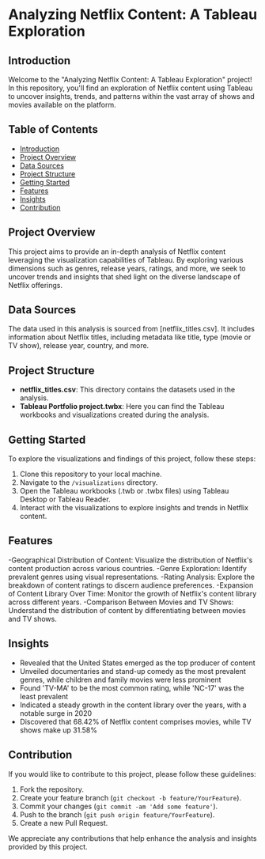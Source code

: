 # Analyzing Netflix Content: A Tableau Exploration

## Introduction

Welcome to the "Analyzing Netflix Content: A Tableau Exploration" project! In this repository, you'll find an exploration of Netflix content using Tableau to uncover insights, trends, and patterns within the vast array of shows and movies available on the platform.

## Table of Contents

- [Introduction](#introduction)
- [Project Overview](#project-overview)
- [Data Sources](#data-sources)
- [Project Structure](#project-structure)
- [Getting Started](#getting-started)
- [Features](#features)
- [Insights](#insights)
- [Contribution](#contribution)

## Project Overview

This project aims to provide an in-depth analysis of Netflix content leveraging the visualization capabilities of Tableau. By exploring various dimensions such as genres, release years, ratings, and more, we seek to uncover trends and insights that shed light on the diverse landscape of Netflix offerings.

## Data Sources

The data used in this analysis is sourced from [netflix_titles.csv]. It includes information about Netflix titles, including metadata like title, type (movie or TV show), release year, country, and more.

## Project Structure

- **netflix_titles.csv**: This directory contains the datasets used in the analysis.
- **Tableau Portfolio project.twbx**: Here you can find the Tableau workbooks and visualizations created during the analysis.

## Getting Started

To explore the visualizations and findings of this project, follow these steps:

1. Clone this repository to your local machine.
2. Navigate to the `/visualizations` directory.
3. Open the Tableau workbooks (.twb or .twbx files) using Tableau Desktop or Tableau Reader.
4. Interact with the visualizations to explore insights and trends in Netflix content.

## Features

-Geographical Distribution of Content: Visualize the distribution of Netflix's content production across various countries.
-Genre Exploration: Identify prevalent genres using visual representations.
-Rating Analysis: Explore the breakdown of content ratings to discern audience preferences.
-Expansion of Content Library Over Time: Monitor the growth of Netflix's content library across different years.
-Comparison Between Movies and TV Shows: Understand the distribution of content by differentiating between movies and TV shows.

## Insights

- Revealed that the United States emerged as the top producer of content
- Unveiled documentaries and stand-up comedy as the most prevalent genres, while children and family movies were less prominent
- Found 'TV-MA' to be the most common rating, while 'NC-17' was the least prevalent
- Indicated a steady growth in the content library over the years, with a notable surge in 2020
- Discovered that 68.42% of Netflix content comprises movies, while TV shows make up 31.58%


## Contribution

If you would like to contribute to this project, please follow these guidelines:

1. Fork the repository.
2. Create your feature branch (`git checkout -b feature/YourFeature`).
3. Commit your changes (`git commit -am 'Add some feature'`).
4. Push to the branch (`git push origin feature/YourFeature`).
5. Create a new Pull Request.

We appreciate any contributions that help enhance the analysis and insights provided by this project.
